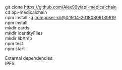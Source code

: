 git clone https://github.com/Alex99y/api-medicalchain  
cd api-medicalchain  
npm install -g composer-cli@0.19.14-20180809130819  
npm install  
mkdir cards  
mkdir identityFiles  
mkdir lib/tmp  
npm test  
npm start  


External dependencies:  
IPFS  

